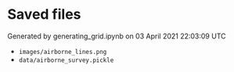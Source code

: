 # Saved files 


Generated by generating_grid.ipynb on 03 April 2021 22:03:09 UTC

*  `images/airborne_lines.png` 
*  `data/airborne_survey.pickle` 
